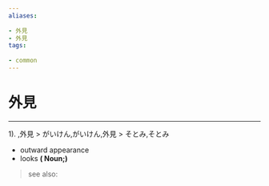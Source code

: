 ```yaml
---
aliases:
    
- 外見
- 外見
tags:
    
- common
---
```


# 外見
---
1).
,外見 > がいけん,がいけん,外見 > そとみ,そとみ

- outward appearance
- looks
**( Noun;)**
> see also: 
            